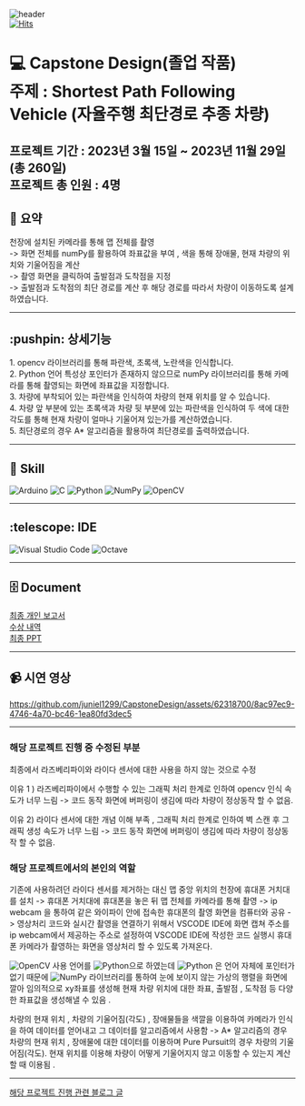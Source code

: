 ![header](https://capsule-render.vercel.app/api?type=wave&color=auto&height=300&section=header&text=자율주행&nbsp;최단경로&nbsp;추종&nbsp;차량&fontSize=50)   
  [![Hits](https://hits.seeyoufarm.com/api/count/incr/badge.svg?url=https%3A%2F%2Fgithub.com%2Fjuniel1299%2FCapstoneDesign%2Fhit-counter&count_bg=%2379C83D&title_bg=%23555555&icon=&icon_color=%23E7E7E7&title=hits&edge_flat=false)](https://hits.seeyoufarm.com)



<h1>💻 Capstone Design(졸업 작품) <br>
주제 : Shortest Path Following Vehicle (자율주행 최단경로 추종 차량)
</h1>

  <h2> 프로젝트 기간 : 2023년 3월 15일 ~ 2023년 11월 29일 (총 260일) <br>
    프로젝트 총 인원 : 4명
</h2>

<h2>
  📝 요약
</h2>
  천장에 설치된 카메라를 통해 맵 전체를 촬영 <br>
  -> 화면 전체를 numPy를 활용하여 좌표값을 부여 , 색을 통해 장애물, 현재 차량의 위치와 기울어짐을 계산  <br>
  -> 촬영 화면을 클릭하여 출발점과 도착점을 지정 <br>
  -> 출발점과 도착점의 최단 경로를 계산 후 해당 경로를 따라서 차량이 이동하도록 설계하였습니다. 

  ---
  
<h2> :pushpin: 상세기능 </h2>
1. opencv 라이브러리를 통해 파란색, 초록색, 노란색을 인식합니다. <br>
2. Python 언어 특성상 포인터가 존재하지 않으므로 numPy 라이브러리를 통해 카메라를 통해 촬영되는 화면에 좌표값을 지정합니다. <br>
3. 차량에 부착되어 있는 파란색을 인식하여 차량의 현재 위치를 알 수 있습니다. <br>
4. 차량 앞 부분에 있는 초록색과 차량 뒷 부분에 있는 파란색을 인식하여 두 색에 대한 각도를 통해 현재 차량이 얼마나 기울어져 있는가를 계산하였습니다. <br>
5. 최단경로의 경우 A* 알고리즘을 활용하여 최단경로를 출력하였습니다. <br>

--- 


<h2> 📕 Skill </h2>

![Arduino](https://img.shields.io/badge/-Arduino-00979D?style=for-the-badge&logo=Arduino&logoColor=white)
![C](https://img.shields.io/badge/c-%2300599C.svg?style=for-the-badge&logo=c&logoColor=white)
![Python](https://img.shields.io/badge/python-3670A0?style=for-the-badge&logo=python&logoColor=ffdd54)
![NumPy](https://img.shields.io/badge/numpy-%23013243.svg?style=for-the-badge&logo=numpy&logoColor=white)
![OpenCV](https://img.shields.io/badge/opencv-%23white.svg?style=for-the-badge&logo=opencv&logoColor=white)

---

<h2> :telescope: IDE </h2>

![Visual Studio Code](https://img.shields.io/badge/Visual%20Studio%20Code-0078d7.svg?style=for-the-badge&logo=visual-studio-code&logoColor=white)
![Octave](https://img.shields.io/badge/OCTAVE-darkblue?style=for-the-badge&logo=octave&logoColor=fcd683)

---
<h2> 🗄 Document </h2>

<div><a href="https://github.com/juniel1299/CapstoneDesign/blob/main/%EC%BA%A1%EC%8A%A4%ED%86%A42_3%EC%B0%A8%EB%B3%B4%EA%B3%A0%EC%84%9C_%EC%9E%A5%EC%9B%90%EC%A4%80_60195101_7%EC%A1%B0.pdf"> 최종 개인 보고서 </a></div>
<div><a href="https://github.com/juniel1299/CapstoneDesign/blob/main/%EC%88%98%EC%83%81_inside.jpg"> 수상 내역 </a></div>
<div><a href="https://github.com/juniel1299/CapstoneDesign/blob/main/%EC%BA%A1%EC%8A%A4%ED%86%A4%EB%94%94%EC%9E%90%EC%9D%B8_%EC%B5%9C%EC%A2%85%EB%B3%B4%EA%B3%A0%EC%84%9CPPT.pdf"> 최종 PPT </a>  </div>

---

<h2>📹 시연 영상 </h2>

https://github.com/juniel1299/CapstoneDesign/assets/62318700/8ac97ec9-4746-4a70-bc46-1ea80fd3dec5

---

<h3> 해당 프로젝트 진행 중 수정된 부분</h3>

최종에서 라즈베리파이와 라이다 센서에 대한 사용을 하지 않는 것으로 수정<br>

이유 1 ) 라즈베리파이에서 수행할 수 있는 그래픽 처리 한계로 인하여 opencv 인식 속도가 너무 느림 -> 코드 동작 화면에 버퍼링이 생김에 따라 차량이 정상동작 할 수 없음.<br>

이유 2) 라이다 센서에 대한 개념 이해 부족 , 그래픽 처리 한계로 인하여 벽 스캔 후 그래픽 생성 속도가 너무 느림 -> 코드 동작 화면에 버퍼링이 생김에 따라 차량이 정상동작 할 수 없음.<br>

<h3> 해당 프로젝트에서의 본인의 역할 </h3>

기존에 사용하려던 라이다 센서를 제거하는 대신 맵 중앙 위치의 천장에 휴대폰 거치대를 설치 -> 휴대폰 거치대에 휴대폰을 놓은 뒤 맵 전체를 카메라를 통해 촬영 -> ip webcam 을 통하여 같은 와이파이 안에 접속한 휴대폰의 촬영 화면을 컴퓨터와 공유 -> 영상처리 코드와 실시간 촬영을 연결하기 위해서 VSCODE IDE에  화면 캡쳐 주소를 ip webcam에서 제공하는 주소로 설정하여 VSCODE IDE에 작성한 코드 실행시 휴대폰 카메라가 촬영하는 화면을 영상처리 할 수 있도록 가져온다.    

![OpenCV](https://img.shields.io/badge/opencv-%23white.svg?style=for-the-badge&logo=opencv&logoColor=white) 사용 언어를 ![Python](https://img.shields.io/badge/python-3670A0?style=for-the-badge&logo=python&logoColor=ffdd54)으로 하였는데 ![Python](https://img.shields.io/badge/python-3670A0?style=for-the-badge&logo=python&logoColor=ffdd54) 은 언어 자체에 포인터가 없기 때문에 ![NumPy](https://img.shields.io/badge/numpy-%23013243.svg?style=for-the-badge&logo=numpy&logoColor=white) 라이브러리를 통하여 눈에 보이지 않는 가상의 행렬을 화면에 깔아 임의적으로 xy좌표를 생성해 현재 차량 위치에 대한 좌표, 출발점 , 도착점 등 다양한 좌표값을 생성해낼 수 있음 .  

차량의 현재 위치 , 차량의 기울어짐(각도) , 장애물들을 색깔을 이용하여 카메라가 인식을 하여 데이터를 얻어내고 그 데이터를 알고리즘에서 사용함 -> A* 알고리즘의 경우 차량의 현재 위치 , 장애물에 대한 데이터를 이용하며 Pure Pursuit의 경우 차량의 기울어짐(각도). 현재 위치를 이용해 차량이 어떻게 기울어지지 않고 이동할 수 있는지 계산할 때 이용됨 .     



---

[해당 프로젝트 진행 관련 블로그 글](https://problem-child.tistory.com/84)

